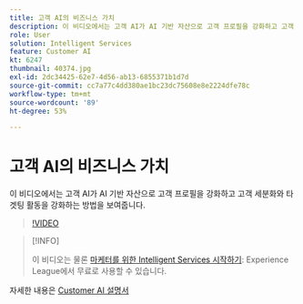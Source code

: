```yaml
---
title: 고객 AI의 비즈니스 가치
description: 이 비디오에서는 고객 AI가 AI 기반 자산으로 고객 프로필을 강화하고 고객 세분화와 타겟팅 활동을 강화하는 방법을 보여줍니다.
role: User
solution: Intelligent Services
feature: Customer AI
kt: 6247
thumbnail: 40374.jpg
exl-id: 2dc34425-62e7-4d56-ab13-6855371b1d7d
source-git-commit: cc7a77c4dd380ae1bc23dc75608e8e2224dfe78c
workflow-type: tm+mt
source-wordcount: '89'
ht-degree: 53%

---
```


# 고객 AI의 비즈니스 가치

이 비디오에서는 고객 AI가 AI 기반 자산으로 고객 프로필을 강화하고 고객 세분화와 타겟팅 활동을 강화하는 방법을 보여줍니다.

>[!VIDEO](https://video.tv.adobe.com/v/40374?quality=12&learn=on)

>[!INFO]
>
> 이 비디오는 물론 [마케터를 위한 Intelligent Services 시작하기](https://experienceleague.adobe.com/?recommended=ExperiencePlatform-U-1-2020.1.intelligentservices): Experience League에서 무료로 사용할 수 있습니다.

자세한 내용은 [Customer AI 설명서](https://experienceleague.adobe.com/docs/experience-platform/intelligent-services/customer-ai/overview.html)
